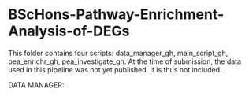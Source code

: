 # BScHons-Pathway-Enrichment-Analysis-of-DEGs

This folder contains four scripts: data_manager_gh, main_script_gh, pea_enrichr_gh, pea_investigate_gh.
At the time of submission, the data used in this pipeline was not yet published. It is thus not included.

DATA MANAGER:


